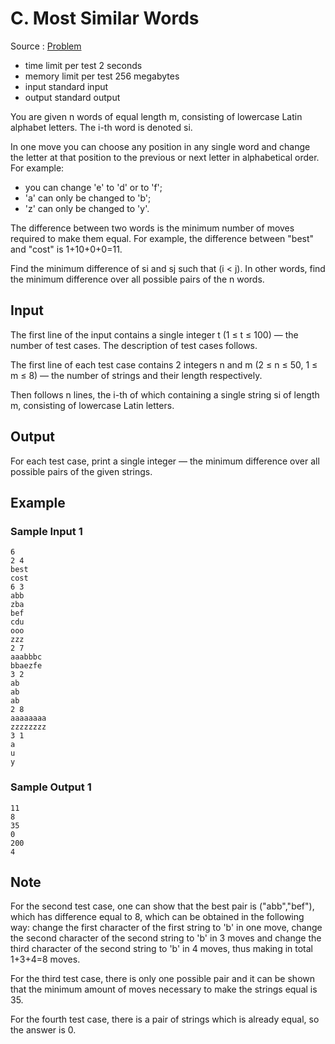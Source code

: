 # C. Most Similar Words

Source : [Problem](https://codeforces.com/problemset/problem/1676/C)

- time limit per test 2 seconds
- memory limit per test 256 megabytes
- input standard input
- output standard output

You are given n words of equal length m, consisting of lowercase Latin alphabet letters. The i-th word is denoted si.

In one move you can choose any position in any single word and change the letter at that position to the previous or next letter in alphabetical order. For example:

- you can change 'e' to 'd' or to 'f';
- 'a' can only be changed to 'b';
- 'z' can only be changed to 'y'.

The difference between two words is the minimum number of moves required to make them equal. For example, the difference between "best" and "cost" is 1+10+0+0=11.

Find the minimum difference of si
and sj such that (i < j). In other words, find the minimum difference over all possible pairs of the n words.

## Input

The first line of the input contains a single integer t (1 ≤ t ≤ 100) — the number of test cases. The description of test cases follows.

The first line of each test case contains 2 integers n and m (2 ≤ n ≤ 50, 1 ≤ m ≤ 8) — the number of strings and their length respectively.

Then follows n lines, the i-th of which containing a single string si
of length m, consisting of lowercase Latin letters.

## Output

For each test case, print a single integer — the minimum difference over all possible pairs of the given strings.

## Example

### Sample Input 1

    6
    2 4
    best
    cost
    6 3
    abb
    zba
    bef
    cdu
    ooo
    zzz
    2 7
    aaabbbc
    bbaezfe
    3 2
    ab
    ab
    ab
    2 8
    aaaaaaaa
    zzzzzzzz
    3 1
    a
    u
    y

### Sample Output 1

    11
    8
    35
    0
    200
    4

## Note

For the second test case, one can show that the best pair is ("abb","bef"), which has difference equal to 8, which can be obtained in the following way: change the first character of the first string to 'b' in one move, change the second character of the second string to 'b' in 3
moves and change the third character of the second string to 'b' in 4
moves, thus making in total 1+3+4=8 moves.

For the third test case, there is only one possible pair and it can be shown that the minimum amount of moves necessary to make the strings equal is 35.

For the fourth test case, there is a pair of strings which is already equal, so the answer is 0.
